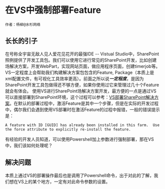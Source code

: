 # 在VS中强制部署Feature

    作者：杨柳@水杉网络
    

## 长长的引子

在号称全宇宙无敌人见人爱花见花开的最强IDE -- Vistual Studio中，SharePoint照例提供了开发工具包。我们可以使用它进行常见的SharePoint开发，比如创建场解决方案，开发WebPart，实现网站页面，做应用程序页面，创建timerjob等。VS一定程度上会帮助我们构建解决方案包包含的Feature, Package（本质上是xml配置文件，有可视化工具效率更高）。前面之所以说***一定程度***，是因为SharePoint开发工具包做得还不够方便，如果你使用过它来管理过几十个Feature就会有体会。
使用VS进行SharePoint场解决方案开发，最方便的一点是通过VS可以直接部署到SharePoint环境，这个过程可以参考：[VS部署SharePoint解决方案](20150806/README.md)。在默认的部署过程中，激活Feature是其中一个步骤，但是在实际的开发过程中，偶尔我们会遇到使用VS部署时在激活Feature的过程中报错，一般的错误提示是：

    A feature with ID [GUID] has already been installed in this farm.  Use the force attribute to explicitly re-install the feature.

有经验的开发人员知道，可以使用Powershell加上参数进行强制部署，那在VS中，我们该如何处理呢？

## 解决问题

本质上通过VS的部署操作最后也是调用了Powershell命令，出于对此的了解，我们想在VS上的某个地方，一定有对此命令参数的设置。